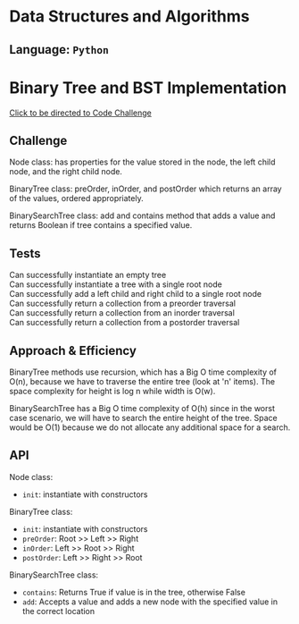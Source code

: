 # Data Structures and Algorithms

## Language: `Python`

# Binary Tree and BST Implementation
[Click to be directed to Code Challenge](https://github.com/gracerosemary/data-structures-and-algorithms/tree/master/python/challenges/tree)      

## Challenge
Node class: has properties for the value stored in the node, the left child node, and the right child node.  

BinaryTree class: preOrder, inOrder, and postOrder which returns an array of the values, ordered appropriately.
 
BinarySearchTree class: add and contains method that adds a value and returns Boolean if tree contains a specified value. 

## Tests
Can successfully instantiate an empty tree  
Can successfully instantiate a tree with a single root node  
Can successfully add a left child and right child to a single root node  
Can successfully return a collection from a preorder traversal  
Can successfully return a collection from an inorder traversal  
Can successfully return a collection from a postorder traversal  

## Approach & Efficiency
BinaryTree methods use recursion, which has a Big O time complexity of O(n), because we have to traverse the entire tree (look at 'n' items). The space complexity for height is log n while width is O(w). 

BinarySearchTree has a Big O time complexity of O(h) since in the worst case scenario, we will have to search the entire height of the tree. Space would be O(1) because we do not allocate any additional space for a search. 

## API
Node class:
- `init`: instantiate with constructors

BinaryTree class:
- `init`: instantiate with constructors
- `preOrder`: Root >> Left >> Right
- `inOrder`: Left >> Root >> Right
- `postOrder`: Left >> Right >> Root

BinarySearchTree class:
- `contains`: Returns True if value is in the tree, otherwise False
- `add`: Accepts a value and adds a new node with the specified value in the correct location